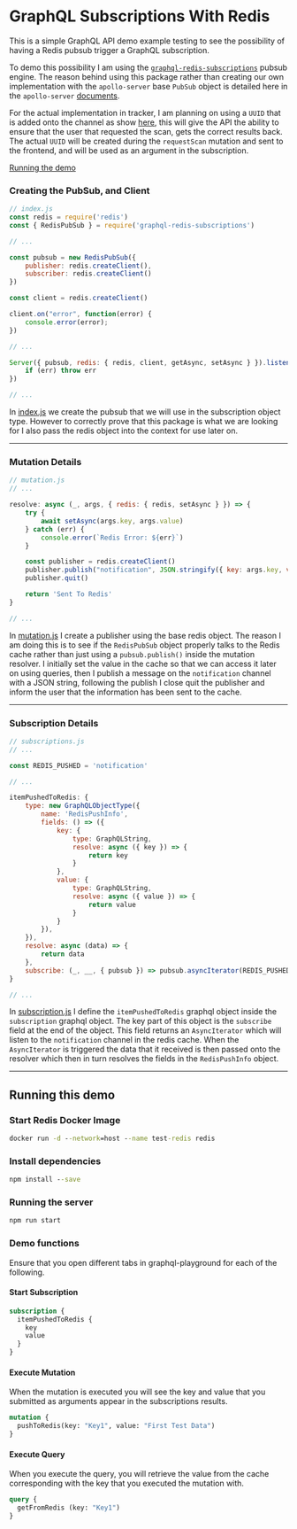 # GraphQL Subscriptions With Redis

This is a simple GraphQL API demo example testing to see the possibility of having a Redis pubsub trigger a GraphQL subscription.

To demo this possibility I am using the [`graphql-redis-subscriptions`](https://github.com/davidyaha/graphql-redis-subscriptions) pubsub engine. The reason behind using this package rather than creating our own implementation with the `apollo-server` base `PubSub` object is detailed here in the `apollo-server` [documents](https://www.apollographql.com/docs/apollo-server/data/subscriptions/#pubsub-implementations).

For the actual implementation in tracker, I am planning on using a `UUID` that is added onto the channel as show [here](https://github.com/davidyaha/graphql-redis-subscriptions#dynamically-create-a-topic-based-on-subscription-args-passed-on-the-query), this will give the API the ability to ensure that the user that requested the scan, gets the correct results back. The actual `UUID` will be created during the `requestScan` mutation and sent to the frontend, and will be used as an argument in the subscription.

[Running the demo](#Running-this-demo)

### Creating the PubSub, and Client
```javascript
// index.js
const redis = require('redis')
const { RedisPubSub } = require('graphql-redis-subscriptions')

// ...

const pubsub = new RedisPubSub({
    publisher: redis.createClient(),
    subscriber: redis.createClient()
})

const client = redis.createClient()

client.on("error", function(error) {
    console.error(error);
})

// ...

Server({ pubsub, redis: { redis, client, getAsync, setAsync } }).listen(PORT, (err) => {
    if (err) throw err
})

// ...
```
In [index.js](https://github.com/nslandolt/graphql-redis-subscription-demo/blob/master/index.js) we create the pubsub that we will use in the subscription object type. However to correctly prove that this package is what we are looking for I also pass the redis object into the context for use later on.

---

### Mutation Details
```javascript
// mutation.js
// ...

resolve: async (_, args, { redis: { redis, setAsync } }) => {
    try {
        await setAsync(args.key, args.value)
    } catch (err) {
        console.error(`Redis Error: ${err}`)
    }

    const publisher = redis.createClient()
    publisher.publish("notification", JSON.stringify({ key: args.key, value: args.value}))
    publisher.quit()

    return 'Sent To Redis'
}

// ...
```
In [mutation.js](https://github.com/nslandolt/graphql-redis-subscription-demo/blob/master/src/mutation.js) I create a publisher using the base redis object. The reason I am doing this is to see if the `RedisPubSub` object properly talks to the Redis cache rather than just using a `pubsub.publish()` inside the mutation resolver. I initially set the value in the cache so that we can access it later on using queries, then I publish a message on the `notification` channel with a JSON string, following the publish I close quit the publisher and inform the user that the information has been sent to the cache.

---

### Subscription Details
```javascript
// subscriptions.js
// ...

const REDIS_PUSHED = 'notification'

// ...

itemPushedToRedis: {
    type: new GraphQLObjectType({
        name: 'RedisPushInfo',
        fields: () => ({
            key: {
                type: GraphQLString,
                resolve: async ({ key }) => {
                    return key
                }
            },
            value: {
                type: GraphQLString,
                resolve: async ({ value }) => {
                    return value
                }
            }
        }),
    }),
    resolve: async (data) => {
        return data
    },
    subscribe: (_, __, { pubsub }) => pubsub.asyncIterator(REDIS_PUSHED)
}

// ...
```
In [subscription.js](https://github.com/nslandolt/graphql-redis-subscription-demo/blob/master/src/subscription.js) I define the `itemPushedToRedis` graphql object inside the `subscription` graphql object. The key part of this object is the `subscribe` field at the end of the object. This field returns an `AsyncIterator` which will listen to the `notification` channel in the redis cache. When the `AsyncIterator` is triggered the data that it received is then passed onto the resolver which then in turn resolves the fields in the `RedisPushInfo` object.

---

## Running this demo
### Start Redis Docker Image
```cmd
docker run -d --network=host --name test-redis redis
```

### Install dependencies
```cmd
npm install --save
```

### Running the server
```cmd
npm run start
```

### Demo functions
Ensure that you open different tabs in graphql-playground for each of the following.
#### Start Subscription
```graphql
subscription {
  itemPushedToRedis {
    key
    value
  }
}
```

#### Execute Mutation
When the mutation is executed you will see the key and value that you submitted as arguments appear in the subscriptions results.
```graphql
mutation {
  pushToRedis(key: "Key1", value: "First Test Data")
}
```

#### Execute Query
When you execute the query, you will retrieve the value from the cache corresponding with the key that you executed the mutation with.
```graphql
query {
  getFromRedis (key: "Key1")
}
```